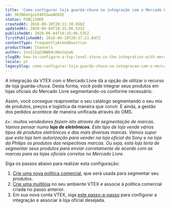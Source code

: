 ```yaml
---
title: 'Como configurar loja guarda-chuva na integração com o Mercado Livre?'
id: 5KINOatgzeS48IGwaAK8IE
status: PUBLISHED
createdAt: 2018-09-10T20:21:30.658Z
updatedAt: 2020-06-04T18:35:06.535Z
publishedAt: 2020-06-04T18:35:06.535Z
firstPublishedAt: 2018-09-19T20:37:21.847Z
contentType: frequentlyAskedQuestion
productTeam: Channels
author: 1nsS1IgG3WWQ4cA8e2qsw6
slugEN: how-to-configure-a-top-level-store-in-the-integration-with-mercado-livre
locale: pt
legacySlug: como-configurar-loja-guarda-chuva-na-integracao-com-o-mercado-livre
---
```


A integração da VTEX com o Mercado Livre dá a opção de utilizar o recurso de loja guarda-chuva. Desta forma, você pode integrar seus produtos em lojas oficiais do Mercado Livre segmentando-os conforme necessário.

Assim, você consegue reaproveitar o seu catálogo segmentando o seu mix de produtos, preços e logística da maneira que convir. E ainda, a gestão dos pedidos acontece de maneira unificada através do OMS.

_`Ex:` muitos vendedores fazem isto através de segmentação de marcas. Vamos pensar numa __loja de eletrônicos__. Este tipo de loja vende vários tipos de produtos eletrônicos e das mais diversas marcas. Vamos supor que esta loja tem autorização para vender na loja oficial da Sony e na loja da Philips os produtos das respectivas marcas. Ou seja, esta loja teria de segmentar seus produtos para enviar corretamente de acordo com as marcas para as lojas oficiais corretas no Mercado Livre._

Siga os passos abaixo para realizar esta configuração:

1. [Crie uma nova política comercial](/pt/faq/por-que-nao-consigo-criar-uma-nova-politica-comercial), que será usada para segmentar seu produtos.
2. [Crie uma multiloja](/pt/tutorial/como-criar-multiloja-multidominio) no seu ambiente VTEX e associe à política comercial criada no passo anterior.
3. Em sua nova conta VTEX, siga [este passo-a-passo](/pt/tracks/configurar-integracao-do-mercado-livre) para configurar a integração e associar à loja oficial desejada.

